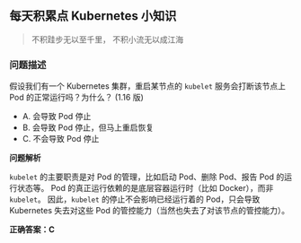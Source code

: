 ## 每天积累点 Kubernetes 小知识

> 不积跬步无以至千里， 不积小流无以成江海

### 问题描述

假设我们有一个 Kubernetes 集群，重启某节点的 `kubelet` 服务会打断该节点上 Pod 的正常运行吗？为什么？ (1.16 版)

- A. 会导致 Pod 停止
- B. 会导致 Pod 停止，但马上重启恢复
- C. 不会导致 Pod 停止

**问题解析**

`kubelet` 的主要职责是对 Pod 的管理，比如启动 Pod、删除 Pod、报告 Pod 的运行状态等。
Pod 的真正运行依赖的是底层容器运行时（比如 Docker），而非 `kubelet`。
因此，`kubelet` 的停止不会影响已经运行着的 Pod，只会导致 Kubernetes 失去对这些 Pod 的管控能力（当然也失去了对该节点的管控能力）。

**正确答案：C**
